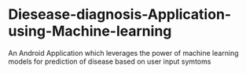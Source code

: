 # Diesease-diagnosis-Application-using-Machine-learning
An Android Application which leverages the power of machine learning models for prediction of disease based on user input symtoms
